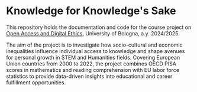 # Knowledge for Knowledge's Sake

This repository holds the documentation and code for the course project on [Open Access and Digital Ethics](https://www.unibo.it/en/study/phd-professional-masters-specialisation-schools-and-other-programmes/course-unit-catalogue/course-unit/2024/424645), University of Bologna, a.y. 2024/2025.

The aim of the project is to investigate how socio-cultural and economic inequalities influence individual access to knowledge and shape avenues for personal growth in STEM and Humanities fields. Covering European Union countries from 2000 to 2022, the project combines OECD PISA scores in mathematics and reading comprehension with EU labor force statistics to provide data-driven insights into educational and career fulfillment opportunities.